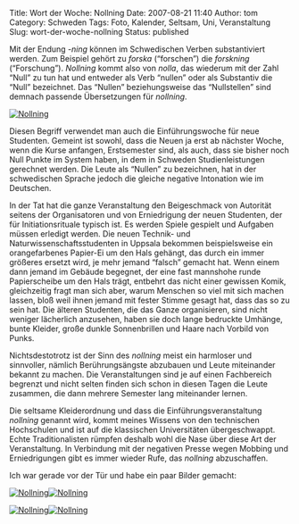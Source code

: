Title: Wort der Woche: Nollning
Date: 2007-08-21 11:40
Author: tom
Category: Schweden
Tags: Foto, Kalender, Seltsam, Uni, Veranstaltung
Slug: wort-der-woche-nollning
Status: published

Mit der Endung *-ning* können im Schwedischen Verben substantiviert
werden. Zum Beispiel gehört zu *forska* (“forschen”) die *forskning*
(“Forschung”). *Nollning* kommt also von *nolla*, das wiederum mit der
Zahl “Null” zu tun hat und entweder als Verb “nullen” oder als
Substantiv die “Null” bezeichnet. Das “Nullen” beziehungsweise das
“Nullstellen” sind demnach passende Übersetzungen für *nollning*.

[![Nollning](/pic/0k5_s.jpg "Nollning")](/pic/0k5_l.jpg)

Diesen Begriff verwendet man auch die Einführungswoche für neue
Studenten. Gemeint ist sowohl, dass die Neuen ja erst ab nächster Woche,
wenn die Kurse anfangen, Erstsemester sind, als auch, dass sie bisher
noch Null Punkte im System haben, in dem in Schweden Studienleistungen
gerechnet werden. Die Leute als “Nullen” zu bezeichnen, hat in der
schwedischen Sprache jedoch die gleiche negative Intonation wie im
Deutschen.

In der Tat hat die ganze Veranstaltung den Beigeschmack von Autorität
seitens der Organisatoren und von Erniedrigung der neuen Studenten, der
für Initiationsrituale typisch ist. Es werden Spiele gespielt und
Aufgaben müssen erledigt werden. Die neuen Technik- und
Naturwissenschaftsstudenten in Uppsala bekommen beispielsweise ein
orangefarbenes Papier-Ei um den Hals gehängt, das durch ein immer
größeres ersetzt wird, je mehr jemand “falsch” gemacht hat. Wenn einem
dann jemand im Gebäude begegnet, der eine fast mannshohe runde
Papierscheibe um den Hals trägt, entbehrt das nicht einer gewissen
Komik, gleichzeitig fragt man sich aber, warum Menschen so viel mit sich
machen lassen, bloß weil ihnen jemand mit fester Stimme gesagt hat, dass
das so zu sein hat. Die älteren Studenten, die das Ganze organisieren,
sind nicht weniger lächerlich anzusehen, haben sie doch lange bedruckte
Umhänge, bunte Kleider, große dunkle Sonnenbrillen und Haare nach
Vorbild von Punks.

Nichtsdestotrotz ist der Sinn des *nollning* meist ein harmloser und
sinnvoller, nämlich Berührungsängste abzubauen und Leute miteinander
bekannt zu machen. Die Veranstaltungen sind je auf einen Fachbereich
begrenzt und nicht selten finden sich schon in diesen Tagen die Leute
zusammen, die dann mehrere Semester lang miteinander lernen.

Die seltsame Kleiderordnung und dass die Einführungsveranstaltung
*nollning* genannt wird, kommt meines Wissens von den technischen
Hochschulen und ist auf die klassischen Universitäten übergeschwappt.
Echte Traditionalisten rümpfen deshalb wohl die Nase über diese Art der
Veranstaltung. In Verbindung mit der negativen Presse wegen Mobbing und
Erniedrigungen gibt es immer wieder Rufe, das *nollning* abzuschaffen.

Ich war gerade vor der Tür und habe ein paar Bilder gemacht:
<!--more Ansehen &raquo; -->

[![Nollning](/pic/0k3_s.jpg "Nollning")](/pic/0k3_l.jpg)[![Nollning](http://www.fiket.de/pic/0k1_s.jpg "Nollning")](http://www.fiket.de/pic/0k1_l.jpg)

[![Nollning](/pic/0k2_s.jpg "Nollning")](/pic/0k2_l.jpg)[![Nollning](http://www.fiket.de/pic/0k4_s.jpg "Nollning")](http://www.fiket.de/pic/0k4_l.jpg)

